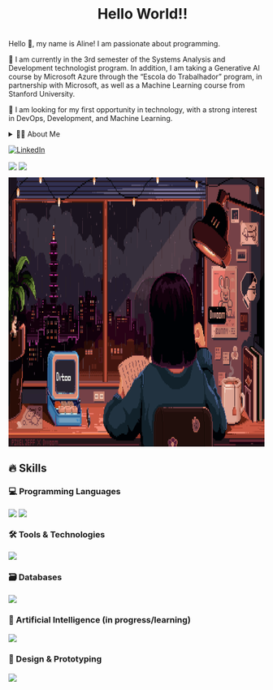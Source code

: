 <!--título-->
<div id="user-content-toc">
  <ul align="center">
    <summary><h1 style="display: inline-block">Hello World!!</h1></summary>
</div>
<!-- Presentation -->
<p>
 Hello 👋, my name is Aline! I am passionate about programming.

🌱 I am currently in the 3rd semester of the Systems Analysis and Development technologist program. In addition, I am taking a Generative AI course by Microsoft Azure through the “Escola do Trabalhador” program, in partnership with Microsoft, as well as a Machine Learning course from Stanford University.

🔭 I am looking for my first opportunity in technology, with a strong interest in DevOps, Development, and Machine Learning.
</p>

<!-- Dropdown -->
<details>
  <summary>👨‍💻 About Me</summary>
- 💬 I’m 21 years old, currently living in Brazil, and transitioning into a tech career. I found in programming not only a strong job market but also an area that truly resonates with my interests and skills. I'm currently working on an educational project to strengthen my knowledge and put my skills into practice:

  - **Frontend**: HTML, CSS, JavaScript, TypeScript  
  - **Backend**: Python, Node.js, Java, C#, PHP, Go (Golang)  
  - **DevOps**: Docker, YAML, Bash, Git, Terraform  
  - **Other tools**: Figma, Markdown  

- ⚡ I enjoy reading — whether it’s books or comics — watching movies, and playing games. I believe personal interests help sharpen perception and creativity — qualities that are essential in solving real-world problems through technology. \o/
</details>

<!-- links -->

[![LinkedIn](https://img.shields.io/badge/LinkedIn-0077B5?style=for-the-badge&logo=linkedin&logoColor=white)](https://www.linkedin.com/in/aline-brandão-8b555a261/)

<!-- GithubStats -->
  <img align="center" width="400em" src="https://github-readme-stats.vercel.app/api?username=AlineBrandaoS&show_icons=true&theme=radical">  <img align="center" width="440em" src="https://github-readme-stats.vercel.app/api/top-langs/?username=AlineBrandaoS&layout=compact&theme=radical">
 

<!-- Portfolio -->

<!-- GIF -->
<p align="left">
  <img align="center" height= "530" width="980" src="pixel-art-gif-Captivating-Pixel-Art-Scenes.gif" alt="Imagem">
</p>


## 🔥 Skills
<!-- Skills: Programming Languages -->
  <div style="flex-basis: 48%;">
    <h3>💻 Programming Languages</h3>
    <img align="center" href="https://skillicons.dev" src="https://skillicons.dev/icons?i=python,javascript,css,c#"/>
    <img align="center" href="https://skillicons.dev" src="https://skillicons.dev/icons?i=golang,html,typescript,bash"/>
    <h3>🛠️ Tools & Technologies</h3>
    <img align="center" href="https://skillicons.dev" src="https://skillicons.dev/icons?i=git,docker,terraform,nodejs,.net"/>
    <h3>🗃️ Databases</h3>
    <img align="center" href="https://skillicons.dev" src="https://skillicons.dev/icons?i=mysql,postgresql"/>
    <h3>🤖 Artificial Intelligence (in progress/learning)</h3>
    <img align="center" href="https://skillicons.dev" src="https://skillicons.dev/icons?i=azure"/>
    <h3>🎨 Design & Prototyping</h3>
    <img align="center" href="https://skillicons.dev" src="https://skillicons.dev/icons?i=figma,markdown"/>
  </div>


